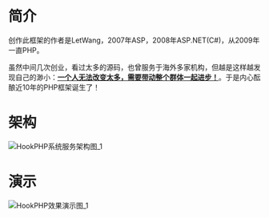 # 简介
创作此框架的作者是LetWang，2007年ASP，2008年ASP.NET(C#)，从2009年一直PHP。

虽然中间几次创业，看过太多的源码，也曾服务于海外多家机构，但越是这样越发现自己的渺小：[**一个人无法改变太多，需要带动整个群体一起进步！**](https://my.oschina.net/cart/blog/2986804)。于是内心酝酿近10年的PHP框架诞生了！

# 架构
![HookPHP系统服务架构图_1](https://github.com/letwang/HookPHP/blob/master/public/admin/demo/2.png?raw=true)

# 演示
![HookPHP效果演示图_1](https://github.com/letwang/HookPHP/blob/master/public/admin/demo/1.png?raw=true)